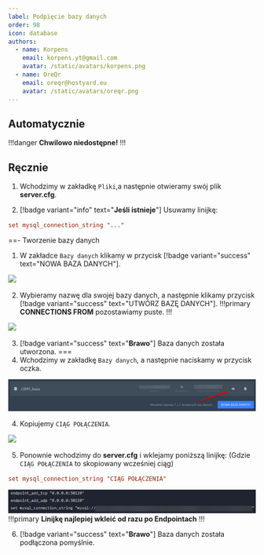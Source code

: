 ```yaml
---
label: Podpięcie bazy danych
order: 98
icon: database
authors:
  - name: Korpens
    email: korpens.yt@gmail.com
    avatar: /static/avatars/korpens.png
  - name: OreQr
    email: oreqr@hostyard.eu
    avatar: /static/avatars/oreqr.png
---
```


  

## Automatycznie

!!!danger
**Chwilowo niedostępne!**
!!!

## Ręcznie
1. Wchodzimy w zakładkę `Pliki`,a następnie otwieramy swój plik **server.cfg**.

2.  [!badge variant="info" text="**Jeśli istnieje**"] Usuwamy linijkę:
```cfg
set mysql_connection_string "..."
```

==- Tworzenie bazy danych
1. W zakładce `Bazy danych` klikamy w przycisk [!badge variant="success" text="NOWA BAZA DANYCH"].


![](/static/fivem/baza2.png)


2. Wybieramy nazwę dla swojej bazy danych, a następnie klikamy przycisk [!badge variant="success" text="UTWÓRZ BAZĘ DANYCH"].
!!!primary
**CONNECTIONS FROM** pozostawiamy puste.
!!!


![](/static/fivem/baza3.png)


3. [!badge variant="success" text="**Brawo**"] Baza danych została utworzona.
===
3. Wchodzimy w zakładkę `Bazy danych`, a następnie naciskamy w przycisk oczka.


![](/static/fivem/baza1.png)


4. Kopiujemy `CIĄG POŁĄCZENIA`.

![](/static/fivem/baza4.png)

5. Ponownie wchodzimy do **server.cfg** i wklejamy poniższą linijkę: (Gdzie `CIĄG POŁĄCZENIA` to skopiowany wcześniej ciąg)
```cfg
set mysql_connection_string "CIĄG POŁĄCZENIA"
```

![](/static/fivem/baza5.png)
!!!primary
**Linijkę najlepiej wkleić od razu po Endpointach**
!!!

6. [!badge variant="success" text="**Brawo**"] Baza danych została podłączona pomyślnie.